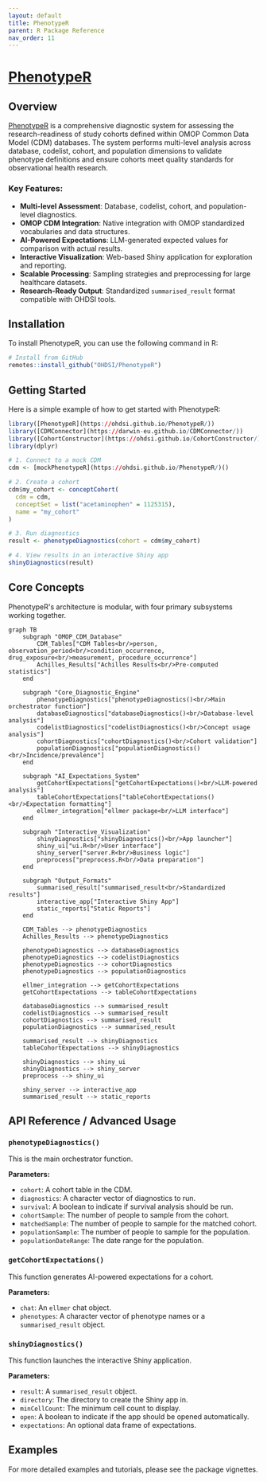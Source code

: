 ```yaml
---
layout: default
title: PhenotypeR
parent: R Package Reference
nav_order: 11
---
```


# [PhenotypeR](https://ohdsi.github.io/PhenotypeR/)

## Overview

[PhenotypeR](https://ohdsi.github.io/PhenotypeR/) is a comprehensive diagnostic system for assessing the research-readiness of study cohorts defined within OMOP Common Data Model (CDM) databases. The system performs multi-level analysis across database, codelist, cohort, and population dimensions to validate phenotype definitions and ensure cohorts meet quality standards for observational health research.

### Key Features:
- **Multi-level Assessment**: Database, codelist, cohort, and population-level diagnostics.
- **OMOP CDM Integration**: Native integration with OMOP standardized vocabularies and data structures.
- **AI-Powered Expectations**: LLM-generated expected values for comparison with actual results.
- **Interactive Visualization**: Web-based Shiny application for exploration and reporting.
- **Scalable Processing**: Sampling strategies and preprocessing for large healthcare datasets.
- **Research-Ready Output**: Standardized `summarised_result` format compatible with OHDSI tools.

## Installation

To install PhenotypeR, you can use the following command in R:

```r
# Install from GitHub
remotes::install_github("OHDSI/PhenotypeR")
```

## Getting Started

Here is a simple example of how to get started with PhenotypeR:

```r
library([PhenotypeR](https://ohdsi.github.io/PhenotypeR/))
library([CDMConnector](https://darwin-eu.github.io/CDMConnector/))
library([CohortConstructor](https://ohdsi.github.io/CohortConstructor/))
library(dplyr)

# 1. Connect to a mock CDM
cdm <- [mockPhenotypeR](https://ohdsi.github.io/PhenotypeR/)()

# 2. Create a cohort
cdm$my_cohort <- conceptCohort(
  cdm = cdm,
  conceptSet = list("acetaminophen" = 1125315),
  name = "my_cohort"
)

# 3. Run diagnostics
result <- phenotypeDiagnostics(cohort = cdm$my_cohort)

# 4. View results in an interactive Shiny app
shinyDiagnostics(result)
```

## Core Concepts

PhenotypeR's architecture is modular, with four primary subsystems working together.

```mermaid
graph TB
    subgraph "OMOP_CDM_Database"
        CDM_Tables["CDM Tables<br/>person, observation_period<br/>condition_occurrence, drug_exposure<br/>measurement, procedure_occurrence"]
        Achilles_Results["Achilles Results<br/>Pre-computed statistics"]
    end
    
    subgraph "Core_Diagnostic_Engine"
        phenotypeDiagnostics["phenotypeDiagnostics()<br/>Main orchestrator function"]
        databaseDiagnostics["databaseDiagnostics()<br/>Database-level analysis"]
        codelistDiagnostics["codelistDiagnostics()<br/>Concept usage analysis"]
        cohortDiagnostics["cohortDiagnostics()<br/>Cohort validation"]
        populationDiagnostics["populationDiagnostics()<br/>Incidence/prevalence"]
    end
    
    subgraph "AI_Expectations_System"
        getCohortExpectations["getCohortExpectations()<br/>LLM-powered analysis"]
        tableCohortExpectations["tableCohortExpectations()<br/>Expectation formatting"]
        ellmer_integration["ellmer package<br/>LLM interface"]
    end
    
    subgraph "Interactive_Visualization"
        shinyDiagnostics["shinyDiagnostics()<br/>App launcher"]
        shiny_ui["ui.R<br/>User interface"]
        shiny_server["server.R<br/>Business logic"]
        preprocess["preprocess.R<br/>Data preparation"]
    end
    
    subgraph "Output_Formats"
        summarised_result["summarised_result<br/>Standardized results"]
        interactive_app["Interactive Shiny App"]
        static_reports["Static Reports"]
    end
    
    CDM_Tables --> phenotypeDiagnostics
    Achilles_Results --> phenotypeDiagnostics
    
    phenotypeDiagnostics --> databaseDiagnostics
    phenotypeDiagnostics --> codelistDiagnostics
    phenotypeDiagnostics --> cohortDiagnostics
    phenotypeDiagnostics --> populationDiagnostics
    
    ellmer_integration --> getCohortExpectations
    getCohortExpectations --> tableCohortExpectations
    
    databaseDiagnostics --> summarised_result
    codelistDiagnostics --> summarised_result
    cohortDiagnostics --> summarised_result
    populationDiagnostics --> summarised_result
    
    summarised_result --> shinyDiagnostics
    tableCohortExpectations --> shinyDiagnostics
    
    shinyDiagnostics --> shiny_ui
    shinyDiagnostics --> shiny_server
    preprocess --> shiny_ui
    
    shiny_server --> interactive_app
    summarised_result --> static_reports
```

## API Reference / Advanced Usage

### `phenotypeDiagnostics()`
This is the main orchestrator function.

**Parameters:**
- `cohort`: A cohort table in the CDM.
- `diagnostics`: A character vector of diagnostics to run.
- `survival`: A boolean to indicate if survival analysis should be run.
- `cohortSample`: The number of people to sample from the cohort.
- `matchedSample`: The number of people to sample for the matched cohort.
- `populationSample`: The number of people to sample for the population.
- `populationDateRange`: The date range for the population.

### `getCohortExpectations()`
This function generates AI-powered expectations for a cohort.

**Parameters:**
- `chat`: An `ellmer` chat object.
- `phenotypes`: A character vector of phenotype names or a `summarised_result` object.

### `shinyDiagnostics()`
This function launches the interactive Shiny application.

**Parameters:**
- `result`: A `summarised_result` object.
- `directory`: The directory to create the Shiny app in.
- `minCellCount`: The minimum cell count to display.
- `open`: A boolean to indicate if the app should be opened automatically.
- `expectations`: An optional data frame of expectations.

## Examples

For more detailed examples and tutorials, please see the package vignettes.